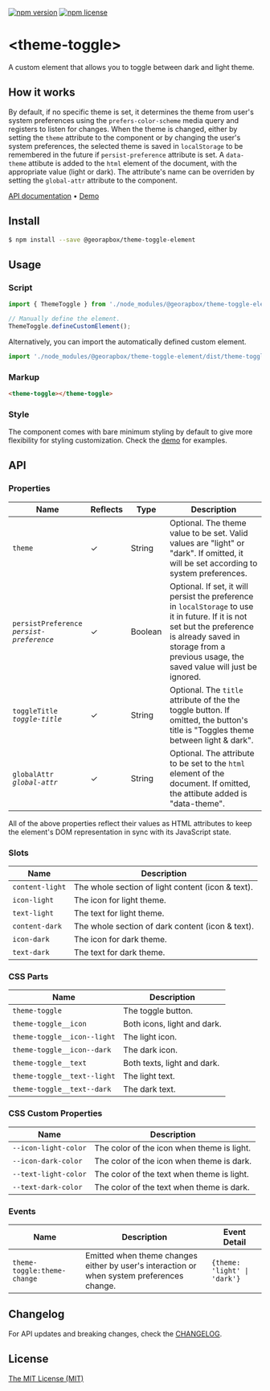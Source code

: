 [![npm version](https://img.shields.io/npm/v/@georapbox/theme-toggle-element.svg)](https://www.npmjs.com/package/@georapbox/theme-toggle-element)
[![npm license](https://img.shields.io/npm/l/@georapbox/theme-toggle-element.svg)](https://www.npmjs.com/package/@georapbox/theme-toggle-element)

[demo]: https://georapbox.github.io/theme-toggle-element/
[license]: https://georapbox.mit-license.org/@2022
[changelog]: https://github.com/georapbox/theme-toggle-element/blob/main/CHANGELOG.md

# &lt;theme-toggle&gt;

A custom element that allows you to toggle between dark and light theme.

## How it works

By default, if no specific theme is set, it determines the theme from user's system preferences using the `prefers-color-scheme` media query and registers to listen for changes. When the theme is changed, either by setting the `theme` attribute to the component or by changing the user's system preferences, the selected theme is saved in `localStorage` to be remembered in the future if `persist-preference` attribute is set. A `data-theme` attibute is added to the `html` element of the document, with the appropriate value (light or dark). The attribute's name can be overriden by setting the `global-attr` attribute to the component.

[API documentation](#api) &bull; [Demo][demo]

## Install

```sh
$ npm install --save @georapbox/theme-toggle-element
```

## Usage

### Script

```js
import { ThemeToggle } from './node_modules/@georapbox/theme-toggle-element/dist/theme-toggle.min.js';

// Manually define the element.
ThemeToggle.defineCustomElement();
```

Alternatively, you can import the automatically defined custom element.

```js
import './node_modules/@georapbox/theme-toggle-element/dist/theme-toggle-defined.min.js';
```

### Markup

```html
<theme-toggle></theme-toggle>
```

### Style

The component comes with bare minimum styling by default to give more flexibility for styling customization. Check the [demo][demo] for examples.

## API

### Properties

| Name | Reflects | Type | Description |
| ---- | -------- | ---- | ----------- |
| `theme` | ✓ | String | Optional. The theme value to be set. Valid values are "light" or "dark". If omitted, it will be set according to system preferences. |
| `persistPreference`<br>*`persist-preference`* | ✓ | Boolean | Optional. If set, it will persist the preference in `localStorage` to use it in future. If it is not set but the preference is already saved in storage from a previous usage, the saved value will just be ignored. |
| `toggleTitle`<br>*`toggle-title`* | ✓ | String | Optional. The `title` attribute of the the toggle button. If omitted, the button's title is "Toggles theme between light & dark". |
| `globalAttr`<br>*`global-attr`* | ✓ | String | Optional. The attribute to be set to the `html` element of the document. If omitted, the attibute added is "data-theme". |

All of the above properties reflect their values as HTML attributes to keep the element's DOM representation in sync with its JavaScript state.

### Slots

| Name | Description |
| ---- | ----------- |
| `content-light` | The whole section of light content (icon & text). |
| `icon-light` | The icon for light theme. |
| `text-light` | The text for light theme. |
| `content-dark` | The whole section of dark content (icon & text). |
| `icon-dark` | The icon for dark theme. |
| `text-dark` | The text for dark theme. |

### CSS Parts

| Name | Description |
| ---- | ----------- |
| `theme-toggle` | The toggle button. |
| `theme-toggle__icon` | Both icons, light and dark. |
| `theme-toggle__icon--light` | The light icon. |
| `theme-toggle__icon--dark` | The dark icon. |
| `theme-toggle__text` | Both texts, light and dark. |
| `theme-toggle__text--light` | The light text. |
| `theme-toggle__text--dark` | The dark text. |

### CSS Custom Properties

| Name | Description |
| ---- | ----------- |
| `--icon-light-color` | The color of the icon when theme is light. |
| `--icon-dark-color` | The color of the icon when theme is dark. |
| `--text-light-color` | The color of the text when theme is light. |
| `--text-dark-color` | The color of the text when theme is dark. |

### Events

| Name | Description | Event Detail |
| ---- | ----------- | ------------ |
| `theme-toggle:theme-change` | Emitted when theme changes either by user's interaction or when system preferences change. | `{theme: 'light' \| 'dark'}` |

## Changelog

For API updates and breaking changes, check the [CHANGELOG][changelog].

## License

[The MIT License (MIT)][license]
